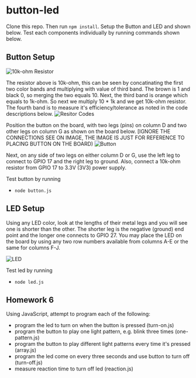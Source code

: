 # button-led
Clone this repo. Then run ```npm install```. Setup the Button and LED and shown below. Test each components individually by running commands shown below. 

## Button Setup
![10k-ohm Resistor](https://jackharth1.files.wordpress.com/2013/06/resistor001.jpg)

The resistor above is 10k-ohm, this can be seen by concatinating the first two color bands and multiplying with value of third band. The brown is 1 and black 0, so merging the two equals 10. Next, the third band is orange which equals to 1k-ohm. So next we multiply 10 * 1k and we get 10k-ohm resistor. The fourth band is to measure it's efficiency/tolerance as noted in the code descriptions below.
![Resitor Codes](https://cdn.instructables.com/FGG/TBC9/H4VQNQFG/FGGTBC9H4VQNQFG.MEDIUM.gif)

Position the button on the board, with two legs (pins) on column D and two other legs on column G as shown on the board below. [IGNORE THE CONNECTIONS SEE ON IMAGE, THE IMAGE IS JUST FOR REFERENCE TO PLACING BUTTON ON THE BOARD)
![Button](https://grantwinney.com/wp-content/uploads/2016/05/morse-code-button-click-2.jpg)

Next, on any side of two legs on either column D or G, use the left leg to connect to GPIO 17 and the right leg to ground. Also, connect a 10k-ohm resistor from GPIO 17 to 3.3V (3V3) power supply.

Test button by running 

* ```node button.js```

## LED Setup
Using any LED color, look at the lengths of their metal legs and you will see one is shorter than the other. The shorter leg is the negative (ground) end point and the longer one connects to GPIO 27. You may place the LED on the board by using any two row numbers available from columns A-E or the same for columns F-J.

![LED](https://cdn.sparkfun.com/assets/0/c/5/d/a/518d2d78ce395f2675000000.png)

Test led by running

* ```node led.js```

## Homework 6
Using JavaScript, attempt to program each of the following:

* program the led to turn on when the button is pressed (turn-on.js)
* program the button to play one light pattern, e.g. blink three times (one-pattern.js)
* program the button to play different light patterns every time it's pressed (array.js)
* program the led come on every three seconds and use button to turn off (turn-off.js)
* measure reaction time to turn off led (reaction.js)

